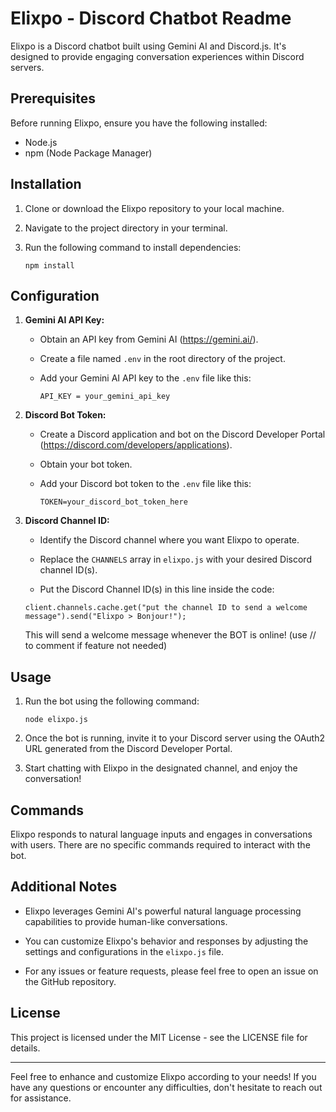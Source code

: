 # Elixpo - Discord Chatbot Readme

Elixpo is a Discord chatbot built using Gemini AI and Discord.js. It's designed to provide engaging conversation experiences within Discord servers.

## Prerequisites

Before running Elixpo, ensure you have the following installed:

- Node.js
- npm (Node Package Manager)

## Installation

1. Clone or download the Elixpo repository to your local machine.

2. Navigate to the project directory in your terminal.

3. Run the following command to install dependencies:

   ```
   npm install
   ```

## Configuration

1. **Gemini AI API Key:**
   
   - Obtain an API key from Gemini AI (https://gemini.ai/).
   
   - Create a file named `.env` in the root directory of the project.
   
   - Add your Gemini AI API key to the `.env` file like this:
   
     ```
     API_KEY = your_gemini_api_key
     ```

2. **Discord Bot Token:**

   - Create a Discord application and bot on the Discord Developer Portal (https://discord.com/developers/applications).
   
   - Obtain your bot token.
   
   - Add your Discord bot token to the `.env` file like this:
   
     ```
     TOKEN=your_discord_bot_token_here
     ```

3. **Discord Channel ID:**
   
   - Identify the Discord channel where you want Elixpo to operate.
   
   - Replace the `CHANNELS` array in `elixpo.js` with your desired Discord channel ID(s).
   - Put the Discord Channel ID(s) in this line inside the code:
   ```
   client.channels.cache.get("put the channel ID to send a welcome message").send("Elixpo > Bonjour!");
   ```
   This will send a welcome message whenever the BOT is online! (use // to comment if feature not needed)

## Usage

1. Run the bot using the following command:

   ```
   node elixpo.js
   ```

2. Once the bot is running, invite it to your Discord server using the OAuth2 URL generated from the Discord Developer Portal.

3. Start chatting with Elixpo in the designated channel, and enjoy the conversation!

## Commands

Elixpo responds to natural language inputs and engages in conversations with users. There are no specific commands required to interact with the bot.

## Additional Notes

- Elixpo leverages Gemini AI's powerful natural language processing capabilities to provide human-like conversations.

- You can customize Elixpo's behavior and responses by adjusting the settings and configurations in the `elixpo.js` file.

- For any issues or feature requests, please feel free to open an issue on the GitHub repository.

## License

This project is licensed under the MIT License - see the LICENSE file for details.

---

Feel free to enhance and customize Elixpo according to your needs! If you have any questions or encounter any difficulties, don't hesitate to reach out for assistance.
